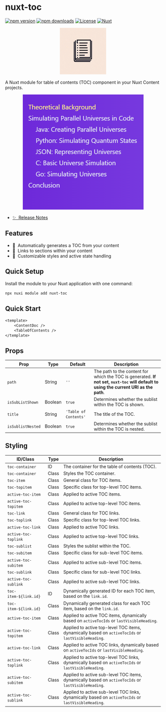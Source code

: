 # nuxt-toc

[![npm version][npm-version-src]][npm-version-href]
[![npm downloads][npm-downloads-src]][npm-downloads-href]
[![License][license-src]][license-href]
[![Nuxt][nuxt-src]][nuxt-href]

<div align="center">
  <img src="./logo.png" alt="logo" width="150">
</div>

A Nuxt module for table of contents (TOC) component in your Nuxt Content projects.

<div align="center">
  <img src="./image.png" alt="example">
</div>


- [✨  Release Notes](https://github.com/hanyujie2002/nuxt-toc/releases)
<!-- - 🏀 Online playground -->
<!-- - 📖  Documentation -->

## Features

- 📑  Automatically generates a TOC from your content
- 🔗  Links to sections within your content
- 🎨  Customizable styles and active state handling

## Quick Setup

Install the module to your Nuxt application with one command:

```bash
npx nuxi module add nuxt-toc
```

## Quick Start

```vue
<template>
    <ContentDoc />
    <TableOfContents />
</template>
```

## Props

| **Prop**           | **Type** | **Default** | **Description**                                                                                     |
|--------------------|----------|-------------|-----------------------------------------------------------------------------------------------------|
| `path`             | String   | `''`        | The path to the content for which the TOC is generated. **If not set, `nuxt-toc` will default to using the current URI as the path**.                                    |
| `isSubListShown`   | Boolean  | `true`      | Determines whether the sublist within the TOC is shown.                                             |
| `title`            | String   | `'Table of Contents'` | The title of the TOC.                                                                               |
| `isSublistNested`  | Boolean  | `true`      | Determines whether the sublist within the TOC is nested.                                            |

## Styling

| **ID/Class**                | **Type** | **Description**                                                                                     |
|-----------------------------|----------|-----------------------------------------------------------------------------------------------------|
| `toc-container`             | ID       | The container for the table of contents (TOC).                                                      |
| `toc-container`             | Class    | Styles the TOC container.                                                                           |
| `toc-item`                  | Class    | General class for TOC items.                                                                        |
| `toc-topitem`               | Class    | Specific class for top-level TOC items.                                                             |
| `active-toc-item`           | Class    | Applied to active TOC items.                                                                        |
| `active-toc-topitem`        | Class    | Applied to active top-level TOC items.                                                              |
| `toc-link`                  | Class    | General class for TOC links.                                                                        |
| `toc-toplink`               | Class    | Specific class for top-level TOC links.                                                             |
| `active-toc-link`           | Class    | Applied to active TOC links.                                                                        |
| `active-toc-toplink`        | Class    | Applied to active top-level TOC links.                                                              |
| `toc-sublist`               | Class    | Styles the sublist within the TOC.                                                                  |
| `toc-subitem`               | Class    | Specific class for sub-level TOC items.                                                             |
| `active-toc-subitem`        | Class    | Applied to active sub-level TOC items.                                                              |
| `toc-sublink`               | Class    | Specific class for sub-level TOC links.                                                             |
| `active-toc-sublink`        | Class    | Applied to active sub-level TOC links.                                                              |
| `toc-item-${link.id}`       | ID       | Dynamically generated ID for each TOC item, based on the `link.id`.                                 |
| `toc-item-${link.id}`       | Class    | Dynamically generated class for each TOC item, based on the `link.id`.                              |
| `active-toc-item`           | Class    | Applied to active TOC items, dynamically based on `activeTocIds` or `lastVisibleHeading`.           |
| `active-toc-topitem`        | Class    | Applied to active top-level TOC items, dynamically based on `activeTocIds` or `lastVisibleHeading`. |
| `active-toc-link`           | Class    | Applied to active TOC links, dynamically based on `activeTocIds` or `lastVisibleHeading`.           |
| `active-toc-toplink`        | Class    | Applied to active top-level TOC links, dynamically based on `activeTocIds` or `lastVisibleHeading`. |
| `active-toc-subitem`        | Class    | Applied to active sub-level TOC items, dynamically based on `activeTocIds` or `lastVisibleHeading`. |
| `active-toc-sublink`        | Class    | Applied to active sub-level TOC links, dynamically based on `activeTocIds` or `lastVisibleHeading`. |

[npm-version-src]: https://img.shields.io/npm/v/nuxt-toc/latest.svg?style=flat&colorA=020420&colorB=00DC82
[npm-version-href]: https://npmjs.com/package/nuxt-toc

[npm-downloads-src]: https://img.shields.io/npm/dm/nuxt-toc.svg?style=flat&colorA=020420&colorB=00DC82
[npm-downloads-href]: https://npmjs.com/package/nuxt-toc

[license-src]: https://img.shields.io/npm/l/nuxt-toc.svg?style=flat&colorA=020420&colorB=00DC82
[license-href]: https://npmjs.com/package/nuxt-toc

[nuxt-src]: https://img.shields.io/badge/Nuxt-020420?logo=nuxt.js
[nuxt-href]: https://nuxt.com
